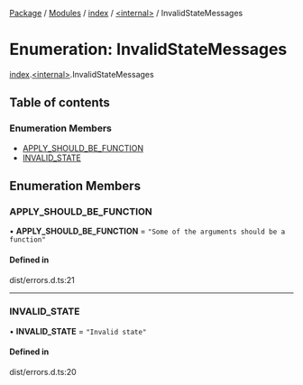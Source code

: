 [Package](../README.md) / [Modules](../modules.md) / [index](../modules/index.md) / [\<internal\>](../modules/index._internal_.md) / InvalidStateMessages

# Enumeration: InvalidStateMessages

[index](../modules/index.md).[\<internal\>](../modules/index._internal_.md).InvalidStateMessages

## Table of contents

### Enumeration Members

- [APPLY\_SHOULD\_BE\_FUNCTION](index._internal_.InvalidStateMessages.md#apply_should_be_function)
- [INVALID\_STATE](index._internal_.InvalidStateMessages.md#invalid_state)

## Enumeration Members

### APPLY\_SHOULD\_BE\_FUNCTION

• **APPLY\_SHOULD\_BE\_FUNCTION** = ``"Some of the arguments should be a function"``

#### Defined in

dist/errors.d.ts:21

___

### INVALID\_STATE

• **INVALID\_STATE** = ``"Invalid state"``

#### Defined in

dist/errors.d.ts:20
